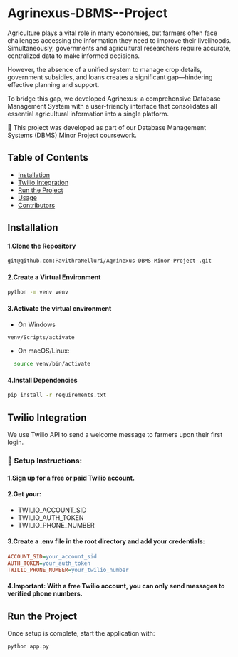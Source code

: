 # Agrinexus-DBMS--Project
  
Agriculture plays a vital role in many economies, but farmers often face challenges accessing the information they need to improve their livelihoods. Simultaneously, governments and agricultural researchers require accurate, centralized data to make informed decisions.

However, the absence of a unified system to manage crop details, government subsidies, and loans creates a significant gap—hindering effective planning and support.

To bridge this gap, we developed Agrinexus: a comprehensive Database Management System with a user-friendly interface that consolidates all essential agricultural information into a single platform.

📌 This project was developed as part of our Database Management Systems (DBMS) Minor Project coursework.
## Table of Contents
- [Installation](#installation)
- [Twilio Integration](#twilio-integration)
- [Run the Project](#run-the-project)
- [Usage](#usage)
- [Contributors](#contributors)
  
## Installation
#### 1.Clone the Repository
```bash
git@github.com:PavithraNelluri/Agrinexus-DBMS-Minor-Project-.git
```
#### 2.Create a Virtual Environment
```bash
python -m venv venv
```
#### 3.Activate the virtual environment
- On Windows
```bash
venv/Scripts/activate
```
- On macOS/Linux:
```bash
  source venv/bin/activate
```
#### 4.Install Dependencies
```bash
pip install -r requirements.txt
```
##  Twilio Integration
We use Twilio API to send a welcome message to farmers upon their first login.
### 🔑 Setup Instructions:
#### 1.Sign up for a free or paid Twilio account.
#### 2.Get your:
- TWILIO_ACCOUNT_SID
- TWILIO_AUTH_TOKEN
- TWILIO_PHONE_NUMBER
#### 3.Create a .env file in the root directory and add your credentials:
```ini
ACCOUNT_SID=your_account_sid
AUTH_TOKEN=your_auth_token
TWILIO_PHONE_NUMBER=your_twilio_number
```
#### 4.Important: With a free Twilio account, you can only send messages to verified phone numbers.
## Run the Project
Once setup is complete, start the application with: 
```bash
python app.py
```

